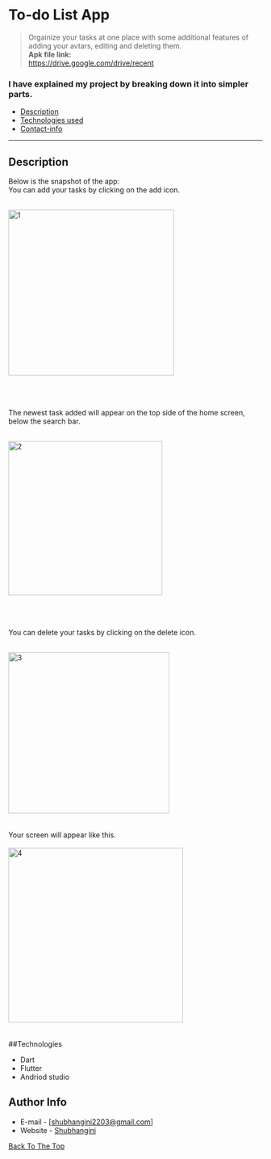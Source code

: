 # To-do List App
> Orgainize your tasks at one place with some additional features of adding your avtars, editing and deleting them.<br>
<b>Apk file link:</b><br>
https://drive.google.com/drive/recent

### I have explained my project by breaking down it into simpler parts. 

- [Description](#description)
- [Technologies used](#technologies)
- [Contact-info](#author-info)

---

## Description 
Below is the snapshot of the app:<br>
You can add your tasks by clicking on the add icon.<br><br>

<img width="328" alt="1" src="https://user-images.githubusercontent.com/88343647/224933332-5faa836e-b42e-4a80-a18a-2e2f94eb2bc1.png">



<br><br><br>
The newest task added will appear on the top side of the home screen, below the search bar.
 <br><br>



<img width="305" alt="2" src="https://user-images.githubusercontent.com/88343647/224936446-9410e429-4ba2-447d-ae30-0157c58515e1.png">

<br><br><br>
You can delete your tasks by clicking on the delete icon.
<br><br>



<img width="319" alt="3" src="https://user-images.githubusercontent.com/88343647/224937139-61c9aefd-f1fe-402d-b9ee-691e294dcb93.png">
<br><br><br>
Your screen will appear like this.<br><br>

<img width="346" alt="4" src="https://user-images.githubusercontent.com/88343647/224938869-d07f9dc7-7816-40bc-a7f0-c011374a3133.png">
<br><br><br>
##Technologies

- Dart
- Flutter
- Andriod studio



## Author Info

- E-mail - [shubhangini2203@gmail.com]
- Website - [Shubhangini](https://62988a84130dd177a6a2332b--stately-crostata-24e520.netlify.app/)

[Back To The Top](#read-me-template)
